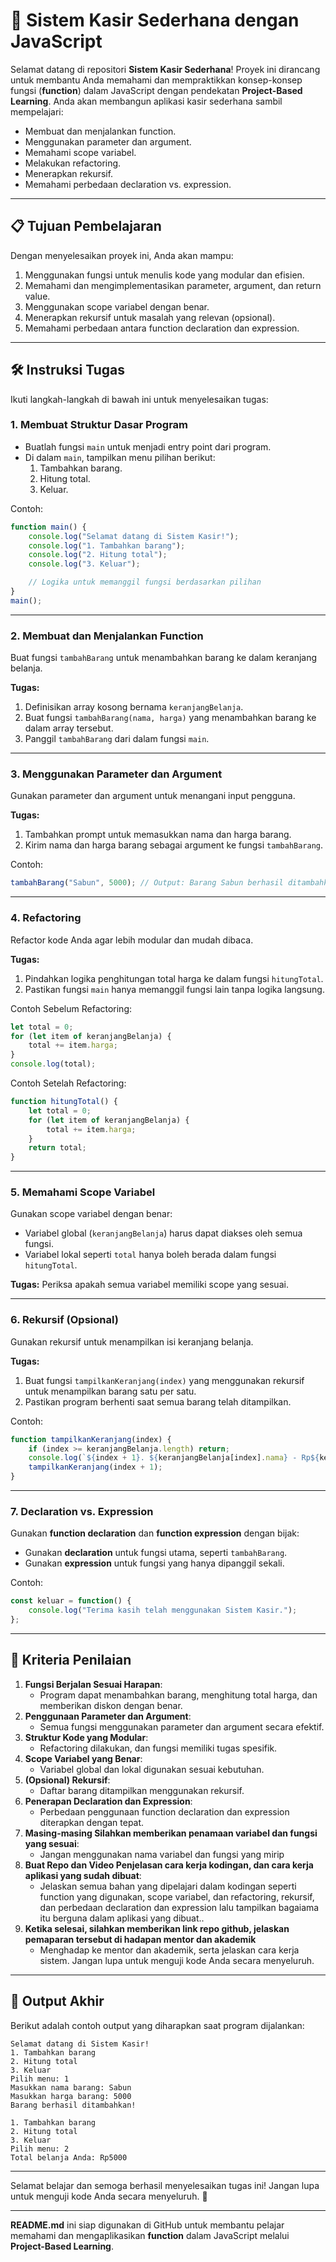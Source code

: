 

# 🚀 **Sistem Kasir Sederhana dengan JavaScript**

Selamat datang di repositori **Sistem Kasir Sederhana**! Proyek ini dirancang untuk membantu Anda memahami dan mempraktikkan konsep-konsep fungsi (**function**) dalam JavaScript dengan pendekatan **Project-Based Learning**. Anda akan membangun aplikasi kasir sederhana sambil mempelajari:

- Membuat dan menjalankan function.
- Menggunakan parameter dan argument.
- Memahami scope variabel.
- Melakukan refactoring.
- Menerapkan rekursif.
- Memahami perbedaan declaration vs. expression.

---

## 📋 **Tujuan Pembelajaran**

Dengan menyelesaikan proyek ini, Anda akan mampu:
1. Menggunakan fungsi untuk menulis kode yang modular dan efisien.
2. Memahami dan mengimplementasikan parameter, argument, dan return value.
3. Menggunakan scope variabel dengan benar.
4. Menerapkan rekursif untuk masalah yang relevan (opsional).
5. Memahami perbedaan antara function declaration dan expression.

---

## 🛠️ **Instruksi Tugas**

Ikuti langkah-langkah di bawah ini untuk menyelesaikan tugas:

### **1. Membuat Struktur Dasar Program**
- Buatlah fungsi `main` untuk menjadi entry point dari program.
- Di dalam `main`, tampilkan menu pilihan berikut:
  1. Tambahkan barang.
  2. Hitung total.
  3. Keluar.

Contoh:
```javascript
function main() {
    console.log("Selamat datang di Sistem Kasir!");
    console.log("1. Tambahkan barang");
    console.log("2. Hitung total");
    console.log("3. Keluar");

    // Logika untuk memanggil fungsi berdasarkan pilihan
}
main();
```

---

### **2. Membuat dan Menjalankan Function**
Buat fungsi `tambahBarang` untuk menambahkan barang ke dalam keranjang belanja.

**Tugas:**
1. Definisikan array kosong bernama `keranjangBelanja`.
2. Buat fungsi `tambahBarang(nama, harga)` yang menambahkan barang ke dalam array tersebut.
3. Panggil `tambahBarang` dari dalam fungsi `main`.

---

### **3. Menggunakan Parameter dan Argument**
Gunakan parameter dan argument untuk menangani input pengguna.

**Tugas:**
1. Tambahkan prompt untuk memasukkan nama dan harga barang.
2. Kirim nama dan harga barang sebagai argument ke fungsi `tambahBarang`.

Contoh:
```javascript
tambahBarang("Sabun", 5000); // Output: Barang Sabun berhasil ditambahkan.
```

---

### **4. Refactoring**
Refactor kode Anda agar lebih modular dan mudah dibaca.

**Tugas:**
1. Pindahkan logika penghitungan total harga ke dalam fungsi `hitungTotal`.
2. Pastikan fungsi `main` hanya memanggil fungsi lain tanpa logika langsung.

Contoh Sebelum Refactoring:
```javascript
let total = 0;
for (let item of keranjangBelanja) {
    total += item.harga;
}
console.log(total);
```

Contoh Setelah Refactoring:
```javascript
function hitungTotal() {
    let total = 0;
    for (let item of keranjangBelanja) {
        total += item.harga;
    }
    return total;
}
```

---

### **5. Memahami Scope Variabel**
Gunakan scope variabel dengan benar:
- Variabel global (`keranjangBelanja`) harus dapat diakses oleh semua fungsi.
- Variabel lokal seperti `total` hanya boleh berada dalam fungsi `hitungTotal`.

**Tugas:**
Periksa apakah semua variabel memiliki scope yang sesuai.

---

### **6. Rekursif (Opsional)**
Gunakan rekursif untuk menampilkan isi keranjang belanja.

**Tugas:**
1. Buat fungsi `tampilkanKeranjang(index)` yang menggunakan rekursif untuk menampilkan barang satu per satu.
2. Pastikan program berhenti saat semua barang telah ditampilkan.

Contoh:
```javascript
function tampilkanKeranjang(index) {
    if (index >= keranjangBelanja.length) return;
    console.log(`${index + 1}. ${keranjangBelanja[index].nama} - Rp${keranjangBelanja[index].harga}`);
    tampilkanKeranjang(index + 1);
}
```

---

### **7. Declaration vs. Expression**
Gunakan **function declaration** dan **function expression** dengan bijak:
- Gunakan **declaration** untuk fungsi utama, seperti `tambahBarang`.
- Gunakan **expression** untuk fungsi yang hanya dipanggil sekali.

Contoh:
```javascript
const keluar = function() {
    console.log("Terima kasih telah menggunakan Sistem Kasir.");
};
```

---

## 📌 **Kriteria Penilaian**
1. **Fungsi Berjalan Sesuai Harapan**:
   - Program dapat menambahkan barang, menghitung total harga, dan memberikan diskon dengan benar.
2. **Penggunaan Parameter dan Argument**:
   - Semua fungsi menggunakan parameter dan argument secara efektif.
3. **Struktur Kode yang Modular**:
   - Refactoring dilakukan, dan fungsi memiliki tugas spesifik.
4. **Scope Variabel yang Benar**:
   - Variabel global dan lokal digunakan sesuai kebutuhan.
5. **(Opsional) Rekursif**:
   - Daftar barang ditampilkan menggunakan rekursif.
6. **Penerapan Declaration dan Expression**:
   - Perbedaan penggunaan function declaration dan expression diterapkan dengan tepat.
7. **Masing-masing Silahkan memberikan penamaan variabel dan fungsi yang sesuai**:
   - Jangan menggunakan nama variabel dan fungsi yang mirip
8. **Buat Repo dan Video Penjelasan cara kerja kodingan, dan cara kerja aplikasi yang sudah dibuat**:
   - Jelaskan semua bahan yang dipelajari dalam kodingan seperti function yang digunakan, scope variabel, dan refactoring, rekursif, dan perbedaan declaration dan expression lalu tampilkan bagaiama itu berguna dalam aplikasi yang dibuat..
9. **Ketika selesai, silahkan memberikan link repo github, jelaskan pemaparan tersebut di hadapan mentor dan akademik**
   - Menghadap ke mentor dan akademik, serta jelaskan cara kerja sistem. Jangan lupa untuk menguji kode Anda secara menyeluruh. 


---

## 🚀 **Output Akhir**
Berikut adalah contoh output yang diharapkan saat program dijalankan:

```
Selamat datang di Sistem Kasir!
1. Tambahkan barang
2. Hitung total
3. Keluar
Pilih menu: 1
Masukkan nama barang: Sabun
Masukkan harga barang: 5000
Barang berhasil ditambahkan!

1. Tambahkan barang
2. Hitung total
3. Keluar
Pilih menu: 2
Total belanja Anda: Rp5000
```

---

Selamat belajar dan semoga berhasil menyelesaikan tugas ini! Jangan lupa untuk menguji kode Anda secara menyeluruh. 🎉

--- 

**README.md** ini siap digunakan di GitHub untuk membantu pelajar memahami dan mengaplikasikan **function** dalam JavaScript melalui **Project-Based Learning**.